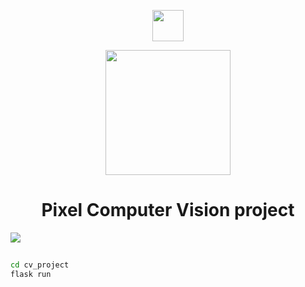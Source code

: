<p align=center><img src="https://raw.githubusercontent.com/Mahmoud46/Pixel_computer_Vison_final_project/c1805c986f7e024bac4df5c19f678b1a800df17a/cv_project/static/imgs/pixel.svg" width="50px"></p>
<p align=center><img src="https://raw.githubusercontent.com/Mahmoud46/Pixel_computer_Vison_final_project/c1805c986f7e024bac4df5c19f678b1a800df17a/cv_project/static/imgs/sub.svg" width="200px"></p>
<h1 align=center>Pixel Computer Vision project</h1>
<img src="https://github.com/Mahmoud46/Computer_Vison_final_project/assets/81241007/fa3248cd-86dd-4f15-a9c5-bed3d5cb97c4">

##
```bash
cd cv_project
flask run
